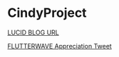 # CindyProject

[LUCID BLOG URL](https://lucid.blog/cindyshontan/post/156658658)


[FLUTTERWAVE Appreciation Tweet](https://twitter.com/CindySho_/status/1164329771746103296)
